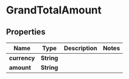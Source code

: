 # GrandTotalAmount

## Properties
Name | Type | Description | Notes
------------ | ------------- | ------------- | -------------
**currency** | **String** |  | 
**amount** | **String** |  | 
